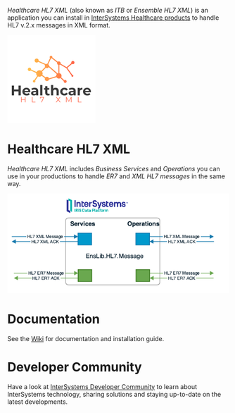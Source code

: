 *Healthcare HL7 XML* (also known as *ITB* or *Ensemble HL7 XML*) is an application you can install in [InterSystems Healthcare products](https://www.intersystems.com) to handle HL7 v.2.x messages in XML format.

<img src="./img/healthcare-hl7-xml-logo.png">

# Healthcare HL7 XML
*Healthcare HL7 XML* includes *Business Services* and *Operations* you can use in your productions to handle *ER7* and *XML HL7 messages* in the same way.

<img src="./img/healthcare-hl7-xml-diagram.png" width="600px">

# Documentation
See the [Wiki](https://github.com/intersystems-ib/healthcare-hl7-xml/wiki) for documentation and installation guide.

# Developer Community
Have a look at [InterSystems Developer Community](https://community.intersystems.com/) to learn about InterSystems technology, sharing solutions and staying up-to-date on the latest developments.
